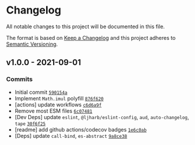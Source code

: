 # Changelog

All notable changes to this project will be documented in this file.

The format is based on [Keep a Changelog](https://keepachangelog.com/en/1.0.0/)
and this project adheres to [Semantic Versioning](https://semver.org/spec/v2.0.0.html).

## v1.0.0 - 2021-09-01

### Commits

- Initial commit [`590154a`](https://github.com/es-shims/Math.imul/commit/590154a155b8522053db5f8b138108a5667ff55f)
- Implement `Math.imul` polyfill [`876f620`](https://github.com/es-shims/Math.imul/commit/876f620876422d1d1d19481f1369140deff7992a)
- [actions] update workflows [`c6d6a9f`](https://github.com/es-shims/Math.imul/commit/c6d6a9f519e4c4c29eea066d187bd575ff9a47df)
- Remove most ESM files [`6c07481`](https://github.com/es-shims/Math.imul/commit/6c07481de6efcc5306beb1f3345fb7021ffa3674)
- [Dev Deps] update `eslint`, `@ljharb/eslint-config`, `aud`, `auto-changelog`, `tape` [`30f6f25`](https://github.com/es-shims/Math.imul/commit/30f6f25ba1a1f39f6a16c37e9bdfa2c3f3e9892d)
- [readme] add github actions/codecov badges [`1e6c0ab`](https://github.com/es-shims/Math.imul/commit/1e6c0ab4225ede7c0e01ef6c9cc393d6cbe0242e)
- [Deps] update `call-bind`, `es-abstract` [`9a8ce38`](https://github.com/es-shims/Math.imul/commit/9a8ce38f74c5b8221486ef1f225e4be667a5e8cd)
